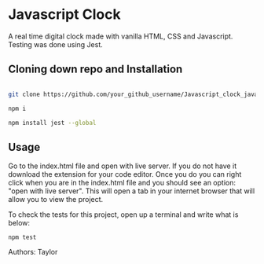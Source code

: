 # Javascript Clock

A real time digital clock made with vanilla HTML, CSS and Javascript.
Testing was done using Jest.

## Cloning down repo and Installation

```bash

git clone https://github.com/your_github_username/Javascript_clock_javascript_playground.git

npm i

npm install jest --global 
```

## Usage

Go to the index.html file and open with live server. If you do not have it download the extension for your code editor. Once you do you can right click when you are in the index.html file and you should see an option: "open with live server". This will open a tab in your internet browser that will allow you to view the project.

To check the tests for this project, open up a terminal and write what is below:

```
npm test
```

Authors: Taylor
